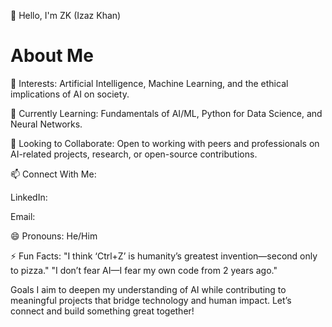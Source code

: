 👋 Hello, I'm ZK (Izaz Khan)
# About Me

🔭 Interests: Artificial Intelligence, Machine Learning, and the ethical implications of AI on society.

🌱 Currently Learning: Fundamentals of AI/ML, Python for Data Science, and Neural Networks.

🤝 Looking to Collaborate: Open to working with peers and professionals on AI-related projects, research, or open-source contributions.

📫 Connect With Me:

LinkedIn: 

Email: 

😄 Pronouns: He/Him

⚡ Fun Facts: "I think ‘Ctrl+Z’ is humanity’s greatest invention—second only to pizza."
               "I don’t fear AI—I fear my own code from 2 years ago."

Goals
I aim to deepen my understanding of AI while contributing to meaningful projects that bridge technology and human impact. Let’s connect and build something great together!


